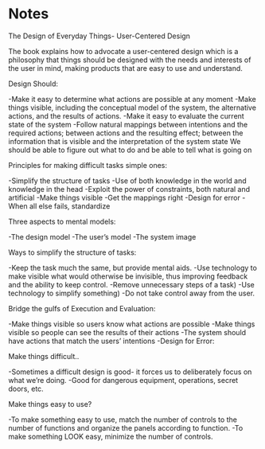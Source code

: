 # Notes
The Design of Everyday Things- User-Centered Design

The book explains how to advocate a user-centered design which is a philosophy that things should be designed with the needs and interests of the user in mind, making products that are easy to use and understand.

Design Should:

-Make it easy to determine what actions are possible at any moment
-Make things visible, including the conceptual model of the system, the alternative actions, and the results of actions.
-Make it easy to evaluate the current state of the system
-Follow natural mappings between intentions and the required actions; between actions and the resulting effect; between the information that is visible and the interpretation of the system state
 We should be able to figure out what to do and be able to tell what is going on

Principles for making difficult tasks simple ones:

-Simplify the structure of tasks
-Use of both knowledge in the world and knowledge in the head
-Exploit the power of constraints, both natural and artificial
-Make things visible
-Get the mappings right
-Design for error
-When all else fails, standardize

Three aspects to mental models: 

-The design model 
-The user’s model 
-The system image 

Ways to simplify the structure of tasks:

-Keep the task much the same, but provide mental aids.
-Use technology to make visible what would otherwise be invisible, thus improving feedback and the ability to keep control.
-Remove unnecessary steps of a task)
-Use technology to simplify something)
-Do not take control away from the user.

Bridge the gulfs of Execution and Evaluation:

-Make things visible so users know what actions are possible
-Make things visible so people can see the results of their actions
-The system should have actions that match the users’ intentions
-Design for Error:

Make things difficult..

-Sometimes a difficult design is good- it forces us to deliberately focus on what we’re doing.
-Good for dangerous equipment, operations, secret doors, etc.

Make things easy to use? 

-To make something easy to use, match the number of controls to the number of functions and organize the panels according to function. 
-To make something LOOK easy, minimize the number of controls.
